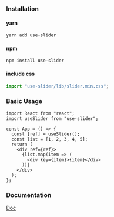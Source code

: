 ### Installation

#### yarn

`yarn add use-slider`

#### npm

`npm install use-slider`

#### include css

```js
import "use-slider/lib/slider.min.css";
```

### Basic Usage

```tsx
import React from "react";
import useSlider from "use-slider";

const App = () => {
  const [ref] = useSlider();
  const list = [1, 2, 3, 4, 5];
  return (
    <div ref={ref}>
      {list.map(item => (
        <div key={item}>{item}</div>
      ))}
    </div>
  );
};
```

### Documentation

[Doc](https://gaoljie.github.io/use-slider/)
